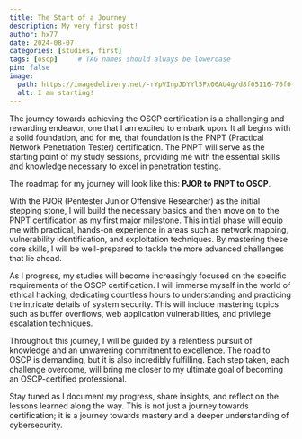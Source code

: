 ```yaml
---
title: The Start of a Journey
description: My very first post!
author: hx77
date: 2024-08-07
categories: [studies, first]
tags: [oscp]     # TAG names should always be lowercase
pin: false
image:
  path: https://imagedelivery.net/-rYpVInpJDYYl5Fx06AU4g/d8f05116-76f0-495c-d313-408923c65100/public
  alt: I am starting!
---
```




The journey towards achieving the OSCP certification is a challenging and rewarding endeavor, one that I am excited to embark upon. It all begins with a solid foundation, and for me, that foundation is the PNPT (Practical Network Penetration Tester) certification. The PNPT will serve as the starting point of my study sessions, providing me with the essential skills and knowledge necessary to excel in penetration testing.

The roadmap for my journey will look like this: **PJOR to PNPT to OSCP**.

With the PJOR (Pentester Junior Offensive Researcher) as the initial stepping stone, I will build the necessary basics and then move on to the PNPT certification as my first major milestone. This initial phase will equip me with practical, hands-on experience in areas such as network mapping, vulnerability identification, and exploitation techniques. By mastering these core skills, I will be well-prepared to tackle the more advanced challenges that lie ahead.

As I progress, my studies will become increasingly focused on the specific requirements of the OSCP certification. I will immerse myself in the world of ethical hacking, dedicating countless hours to understanding and practicing the intricate details of system security. This will include mastering topics such as buffer overflows, web application vulnerabilities, and privilege escalation techniques.

Throughout this journey, I will be guided by a relentless pursuit of knowledge and an unwavering commitment to excellence. The road to OSCP is demanding, but it is also incredibly fulfilling. Each step taken, each challenge overcome, will bring me closer to my ultimate goal of becoming an OSCP-certified professional.

Stay tuned as I document my progress, share insights, and reflect on the lessons learned along the way. This is not just a journey towards certification; it is a journey towards mastery and a deeper understanding of cybersecurity.
